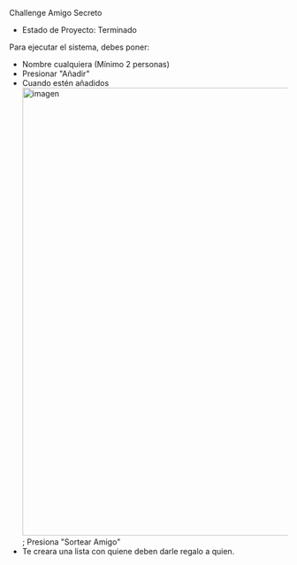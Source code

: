 Challenge Amigo Secreto

- Estado de Proyecto: Terminado

 Para ejecutar el sistema, debes poner:
 - Nombre cualquiera (Mínimo 2 personas)
 - Presionar "Añadir"
 - Cuando estén añadidos <img width="944" height="809" alt="imagen" src="https://github.com/user-attachments/assets/52fdd694-d8c3-4982-903c-9881e93aae19" /> ; Presiona "Sortear Amigo"
 - Te creara una lista con quiene deben darle regalo a quien.
